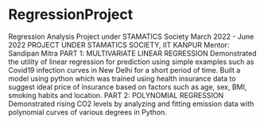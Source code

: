 # RegressionProject
Regression Analysis Project under STAMATICS Society
March 2022 - June 2022
PROJECT UNDER STAMATICS SOCIETY, IIT KANPUR
Mentor: Sandipan Mitra
PART 1: MULTIVARIATE LINEAR REGRESSION
Demonstrated the utility of linear regression for prediction using simple
examples such as Covid19 infection curves in New Delhi for a short period
of time. Built a model using python which was trained using health
insurance data to suggest ideal price of insurance based on factors such
as age, sex, BMI, smoking habits and location.
PART 2: POLYNOMIAL REGRESSION
Demonstrated rising CO2 levels by analyzing and fitting emission data with
polynomial curves of various degrees in Python.
